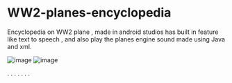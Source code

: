 # WW2-planes-encyclopedia
Encyclopedia on WW2 plane , made in android studios has built in feature like text to speech , and also play the planes engine sound made using Java and xml.

![image](https://user-images.githubusercontent.com/66934832/133579899-e92a5542-9527-4299-9bf5-e609b724fb13.png)
![image](https://user-images.githubusercontent.com/66934832/133580077-d5038627-2822-4f57-890c-7378c5d1559f.png)

.
.
.
.
.
.
.
